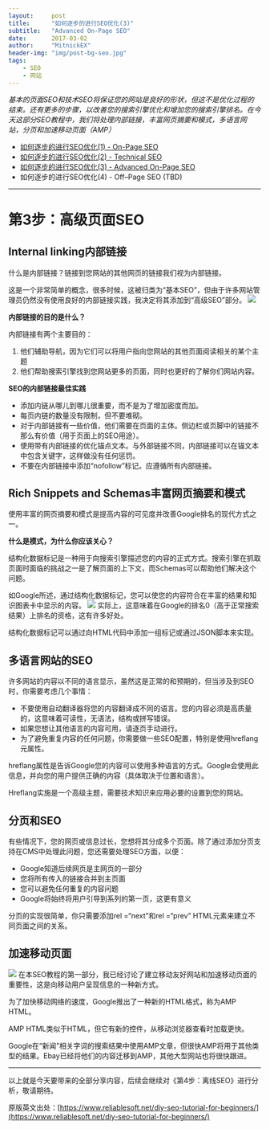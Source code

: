 ```yaml
---
layout:     post
title:      "如何逐步的进行SEO优化(3)"
subtitle:   "Advanced On-Page SEO"
date:       2017-03-02
author:     "MitnickEX"
header-img: "img/post-bg-seo.jpg"
tags:
    - SEO
    - 网站
---
```


*基本的页面SEO和技术SEO将保证您的网站是良好的形状，但这不是优化过程的结束。还有更多的步骤，以改善您的搜索引擎优化和增加您的搜索引擎排名。在今天这部分SEO教程中，我们将处理内部链接，丰富网页摘要和模式，多语言网站，分页和加速移动页面（AMP）*


- [如何逐步的进行SEO优化(1) - On-Page SEO](http://mitnickex.github.io/2017/02/28/seo-acknowledge1/)
- [如何逐步的进行SEO优化(2) - Technical SEO](http://mitnickex.github.io/2017/03/02/seo-acknowledge2/)
- [如何逐步的进行SEO优化(3) - Advanced On-Page SEO](http://mitnickex.github.io/2017/03/06/seo-acknowledge3/)
- 如何逐步的进行SEO优化(4) - Off–Page SEO (TBD)

----------

# 第3步：高级页面SEO #

## Internal linking内部链接 ##
什么是内部链接？链接到您网站的其他网页的链接我们视为内部链接。

这是一个非常简单的概念，很多时候，这被归类为“基本SEO”，但由于许多网站管理员仍然没有使用良好的内部链接实践，我决定将其添加到“高级SEO”部分。
![](http://i.imgur.com/6HhKw6P.gif)

**内部链接的目的是什么？**

内部链接有两个主要目的：

1. 他们辅助导航，因为它们可以将用户指向您网站的其他页面阅读相关的某个主题
2. 他们帮助搜索引擎找到您网站更多的页面，同时也更好的了解你们网站内容。

**SEO的内部链接最佳实践**

- 添加内链从哪儿到哪儿很重要，而不是为了增加密度而加。
- 每页内链的数量没有限制，但不要堆砌。
- 对于内部链接有一些价值，他们需要在页面的主体。侧边栏或页脚中的链接不那么有价值（用于页面上的SEO用途）。
- 使用带有内部链接的优化锚点文本。与外部链接不同，内部链接可以在锚文本中包含关键字，这样做没有任何惩罚。
- 不要在内部链接中添加“nofollow”标记。应遵循所有内部链接。

## Rich Snippets and Schemas丰富网页摘要和模式 ##
使用丰富的网页摘要和模式是提高内容的可见度并改善Google排名的现代方式之一。

**什么是模式，为什么你应该关心？**

结构化数据标记是一种用于向搜索引擎描述您的内容的正式方式。搜索引擎在抓取页面时面临的挑战之一是了解页面的上下文，而Schemas可以帮助他们解决这个问题。

如Google所述，通过结构化数据标记，您可以使您的内容符合在丰富的结果和知识图表卡中显示的内容。
![](http://i.imgur.com/H26Co4x.png)
实际上，这意味着在Google的排名0（高于正常搜索结果）上排名的资格，这有许多好处。

结构化数据标记可以通过向HTML代码中添加一组标记或通过JSON脚本来实现。

## 多语言网站的SEO ##
许多网站的内容以不同的语言显示，虽然这是正常的和预期的，但当涉及到SEO时，你需要考虑几个事情：

- 不要使用自动翻译器将您的内容翻译成不同的语言。您的内容必须是高质量的，这意味着可读性，无语法，结构或拼写错误。
- 如果您想让其他语言的内容可用，请逐页手动进行。
- 为了避免重复内容的任何问题，你需要做一些SEO配置，特别是使用hreflang元属性。

hreflang属性是告诉Google您的内容可以使用多种语言的方式。Google会使用此信息，并向您的用户提供正确的内容（具体取决于位置和语言）。

Hreflang实施是一个高级主题，需要技术知识来应用必要的设置到您的网站。

## 分页和SEO ##

有些情况下，您的网页或信息过长，您想将其分成多个页面。除了通过添加分页支持在CMS中处理此问题，您还需要处理SEO方面，以便：

- Google知道后续网页是主网页的一部分
- 您将所有传入的链接合并到主页面
- 您可以避免任何重复的内容问题
- Google将始终将用户引导到系列的第一页，这更有意义

分页的实现很简单，你只需要添加rel =“next”和rel =“prev” HTML元素来建立不同页面之间的关系。

## 加速移动页面 ##
![](http://i.imgur.com/Eo7Q2k7.png)
在本SEO教程的第一部分，我已经讨论了建立移动友好网站和加速移动页面的重要性，这是向移动用户呈现信息的一种新方式。

为了加快移动网络的速度，Google推出了一种新的HTML格式，称为AMP HTML。

AMP HTML类似于HTML，但它有新的控件，从移动浏览器查看时加载更快。

Google在“新闻”相关字词的搜索结果中使用AMP文章，但很快AMP将用于其他类型的结果。Ebay已经将他们的内容迁移到AMP，其他大型网站也将很快跟进。


----
以上就是今天要带来的全部分享内容，后续会继续对《第4步：离线SEO》进行分析，敬请期待。

原版英文出处：[https://www.reliablesoft.net/diy-seo-tutorial-for-beginners/](https://www.reliablesoft.net/diy-seo-tutorial-for-beginners/)